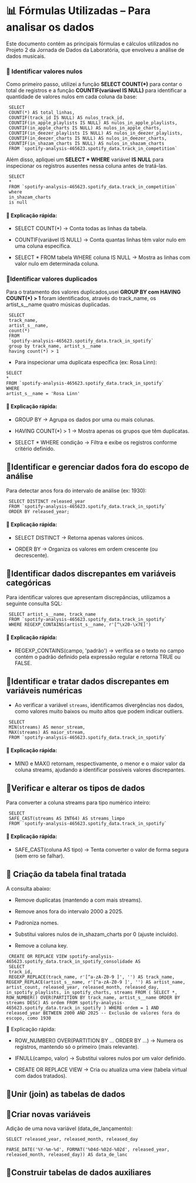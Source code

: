 # 📊 Fórmulas Utilizadas – Para analisar os dados 

Este documento contém as principais fórmulas e cálculos utilizados no Projeto 2 da Jornada de Dados da Laboratória, que envolveu a análise de dados musicais.


### 📍 Identificar valores nulos

Como primeiro passo, utilizei a função **SELECT COUNT(*)** para contar o total de registros e a função **COUNTIF(variável IS NULL)** para identificar a quantidade de valores nulos em cada coluna da base:

```
 SELECT
 COUNT(*) AS total_linhas,
 COUNTIF(track_id IS NULL) AS nulos_track_id,
 COUNTIF(in_apple_playlists IS NULL) AS nulos_in_apple_playlists,
 COUNTIF(in_apple_charts IS NULL) AS nulos_in_apple_charts,
 COUNTIF(in_deezer_playlists IS NULL) AS nulos_in_deezer_playlists,
 COUNTIF(in_deezer_charts IS NULL) AS nulos_in_deezer_charts,
 COUNTIF(in_shazam_charts IS NULL) AS nulos_in_shazam_charts
 FROM `spotify-analysis-465623.spotify_data.track_in_competition`
```

Além disso, apliquei um **SELECT * WHERE** variável **IS NULL** para inspecionar os registros ausentes nessa coluna antes de tratá-las.

```
 SELECT
 *
 FROM `spotify-analysis-465623.spotify_data.track_in_competition`
 where
 in_shazam_charts 
 is null
```

#### 📌 Explicação rápida:

- SELECT COUNT(*) → Conta todas as linhas da tabela.

- COUNTIF(variável IS NULL) → Conta quantas linhas têm valor nulo em uma coluna específica.

- SELECT * FROM tabela WHERE coluna IS NULL → Mostra as linhas com valor nulo em determinada coluna.


### 📍Identificar valores duplicados

Para o tratamento dos valores duplicados,usei **GROUP BY com HAVING COUNT(*) > 1** foram identificados, através do track_name, os artist_s__name quatro músicas duplicadas. 

```
 SELECT
 track_name,
 artist_s__name,
 count(*)
 FROM
 `spotify-analysis-465623.spotify_data.track_in_spotify`
 group by track_name, artist_s__name
 having count(*) > 1
```
- Para inspecionar uma duplicata específica (ex: Rosa Linn):

```
SELECT
*
FROM `spotify-analysis-465623.spotify_data.track_in_spotify`
WHERE
artist_s__name = 'Rosa Linn'
```

#### 📌 Explicação rápida:

- GROUP BY → Agrupa os dados por uma ou mais colunas.

- HAVING COUNT(*) > 1 → Mostra apenas os grupos que têm duplicatas.

- SELECT * WHERE condição → Filtra e exibe os registros conforme critério definido.

## 📍Identificar e gerenciar dados fora do escopo de análise
Para detectar anos fora do intervalo de análise (ex: 1930):

```
 SELECT DISTINCT released_year
 FROM `spotify-analysis-465623.spotify_data.track_in_spotify`
 ORDER BY released_year;
```
#### 📌 Explicação rápida:

- SELECT DISTINCT → Retorna apenas valores únicos.

- ORDER BY → Organiza os valores em ordem crescente (ou decrescente).

## 📍Identificar dados discrepantes em variáveis ​​categóricas

Para identificar valores que apresentam discrepâncias, utilizamos a seguinte consulta SQL:

```
 SELECT artist_s__name, track_name
 FROM `spotify-analysis-465623.spotify_data.track_in_spotify`
 WHERE REGEXP_CONTAINS(artist_s__name, r'[^\x20-\x7E]')
```

#### 📌 Explicação rápida:

- REGEXP_CONTAINS(campo, 'padrão') → verifica se o texto no campo contém o padrão definido pela expressão regular e retorna TRUE ou FALSE.

## 📍Identificar e tratar dados discrepantes em variáveis ​​numéricas

- Ao verificar a variável `streams`, identificamos divergências nos dados, como valores muito baixos ou muito altos que podem indicar outliers.

```
 SELECT
 MIN(streams) AS menor_stream,
 MAX(streams) AS maior_stream,
 FROM `spotify-analysis-465623.spotify_data.track_in_spotify`
```
#### 📌 Explicação rápida:

- MIN() e MAX() retornam, respectivamente, o menor e o maior valor da coluna streams, ajudando a identificar possíveis valores discrepantes.

## 📍Verificar e alterar os tipos de dados
Para converter a coluna streams para tipo numérico inteiro:

```
 SELECT
 SAFE_CAST(streams AS INT64) AS streams_limpo
 FROM `spotify-analysis-465623.spotify_data.track_in_spotify`
```

#### 📌 Explicação rápida:

- SAFE_CAST(coluna AS tipo) → Tenta converter o valor de forma segura (sem erro se falhar).

## 🧼 Criação da tabela final tratada

A consulta abaixo:

- Remove duplicatas (mantendo a com mais streams).

- Remove anos fora do intervalo 2000 a 2025.

- Padroniza nomes.

- Substitui valores nulos de in_shazam_charts por 0 (ajuste incluído).

- Remove a coluna key.
```
 CREATE OR REPLACE VIEW spotify-analysis-465623.spotify_data.track_in_spotify_consolidade AS
 SELECT
 track_id,
 REGEXP_REPLACE(track_name, r'[^a-zA-Z0-9 ]', '') AS track_name, REGEXP_REPLACE(artist_s__name, r'[^a-zA-Z0-9 ]', '') AS artist_name, artist_count, released_year, released_month, released_day, in_spotify_playlists, in_spotify_charts, streams FROM ( SELECT *, ROW_NUMBER() OVER(PARTITION BY track_name, artist_s__name ORDER BY streams DESC) AS ordem FROM spotify-analysis-465623.spotify_data.track_in_spotify ) WHERE ordem = 1 AND released_year BETWEEN 2000 AND 2025 -- Exclusão de valores fora do escopo, como 1930
```
📌 Explicação rápida:

- ROW_NUMBER() OVER(PARTITION BY ... ORDER BY ...) → Numera os registros, mantendo só o primeiro (mais relevante).

- IFNULL(campo, valor) → Substitui valores nulos por um valor definido.

- CREATE OR REPLACE VIEW → Cria ou atualiza uma view (tabela virtual com dados tratados).

## 📍Unir (join) as tabelas de dados


## 📍Criar novas variáveis

Adição de uma nova variável (data_de_lançamento):

```
SELECT released_year, released_month, released_day
```

```
PARSE_DATE('%Y-%m-%d', FORMAT('%04d-%02d-%02d', released_year, released_month, released_day)) AS data_de_lanc
```

## 📍Construir tabelas de dados auxiliares
